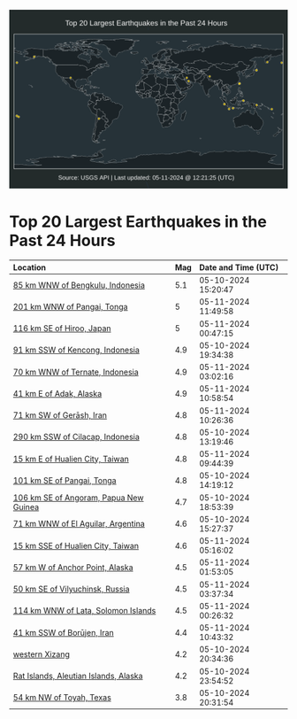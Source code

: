 ![Map](./map.png)

# Top 20 Largest Earthquakes in the Past 24 Hours

| Location | Mag | Date and Time (UTC) |
|:---|:---|:---|
| [85 km WNW of Bengkulu, Indonesia](https://earthquake.usgs.gov/earthquakes/eventpage/us6000mxrs) | 5.1 | 05-10-2024 15:20:47 |
| [201 km WNW of Pangai, Tonga](https://earthquake.usgs.gov/earthquakes/eventpage/us6000mxy4) | 5 | 05-11-2024 11:49:58 |
| [116 km SE of Hiroo, Japan](https://earthquake.usgs.gov/earthquakes/eventpage/us6000mxw5) | 5 | 05-11-2024 00:47:15 |
| [91 km SSW of Kencong, Indonesia](https://earthquake.usgs.gov/earthquakes/eventpage/us6000mxu2) | 4.9 | 05-10-2024 19:34:38 |
| [70 km WNW of Ternate, Indonesia](https://earthquake.usgs.gov/earthquakes/eventpage/us6000mxwu) | 4.9 | 05-11-2024 03:02:16 |
| [41 km E of Adak, Alaska](https://earthquake.usgs.gov/earthquakes/eventpage/us6000mxy1) | 4.9 | 05-11-2024 10:58:54 |
| [71 km SW of Gerāsh, Iran](https://earthquake.usgs.gov/earthquakes/eventpage/us6000mxxx) | 4.8 | 05-11-2024 10:26:36 |
| [290 km SSW of Cilacap, Indonesia](https://earthquake.usgs.gov/earthquakes/eventpage/us6000mxqg) | 4.8 | 05-10-2024 13:19:46 |
| [15 km E of Hualien City, Taiwan](https://earthquake.usgs.gov/earthquakes/eventpage/us6000mxxt) | 4.8 | 05-11-2024 09:44:39 |
| [101 km SE of Pangai, Tonga](https://earthquake.usgs.gov/earthquakes/eventpage/us6000mxqn) | 4.8 | 05-10-2024 14:19:12 |
| [106 km SE of Angoram, Papua New Guinea](https://earthquake.usgs.gov/earthquakes/eventpage/us6000mxtw) | 4.7 | 05-10-2024 18:53:39 |
| [71 km WNW of El Aguilar, Argentina](https://earthquake.usgs.gov/earthquakes/eventpage/us6000mxru) | 4.6 | 05-10-2024 15:27:37 |
| [15 km SSE of Hualien City, Taiwan](https://earthquake.usgs.gov/earthquakes/eventpage/us6000mxx5) | 4.6 | 05-11-2024 05:16:02 |
| [57 km W of Anchor Point, Alaska](https://earthquake.usgs.gov/earthquakes/eventpage/ak02462bum3w) | 4.5 | 05-11-2024 01:53:05 |
| [50 km SE of Vilyuchinsk, Russia](https://earthquake.usgs.gov/earthquakes/eventpage/us6000mxwx) | 4.5 | 05-11-2024 03:37:34 |
| [114 km WNW of Lata, Solomon Islands](https://earthquake.usgs.gov/earthquakes/eventpage/us6000mxv9) | 4.5 | 05-11-2024 00:26:32 |
| [41 km SSW of Borūjen, Iran](https://earthquake.usgs.gov/earthquakes/eventpage/us6000mxxz) | 4.4 | 05-11-2024 10:43:32 |
| [western Xizang](https://earthquake.usgs.gov/earthquakes/eventpage/us6000mxui) | 4.2 | 05-10-2024 20:34:36 |
| [Rat Islands, Aleutian Islands, Alaska](https://earthquake.usgs.gov/earthquakes/eventpage/us6000mxv1) | 4.2 | 05-10-2024 23:54:52 |
| [54 km NW of Toyah, Texas](https://earthquake.usgs.gov/earthquakes/eventpage/tx2024jfca) | 3.8 | 05-10-2024 20:31:54 |
